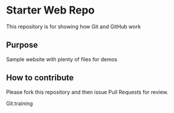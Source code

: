 # Starter Web Repo

This repository is for showing how Git and GitHub work

## Purpose

Sample website with plenty of files for demos

## How to contribute

Please fork this repository and then issue Pull Requests for review.

Git.training
